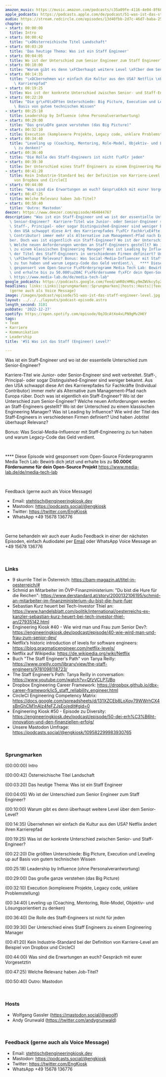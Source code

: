 ```yaml
---
amazon_music: https://music.amazon.com/podcasts/c35a09fe-4116-4e04-8f68-77d61b112e46/episodes/0fe56a3a-b9c0-4200-9406-87cf5a87baa6/engineering-kiosk-51-was-ist-das-staff-engineer-level
apple_podcasts: https://podcasts.apple.com/de/podcast/51-was-ist-das-staff-engineer-level/id1603082924?i=1000591357705
audio: https://stream.redcircle.com/episodes/13d40fbb-2d7c-46d7-baba-25514ecd6dc6/stream.mp3
chapter:
- start: 00:00:00
  title: Intro
- start: 00:00:42
  title: "\xD6sterreichische Titel Landschaft"
- start: 00:03:20
  title: 'Das heutige Thema: Was ist ein Staff Engineer'
- start: 00:04:05
  title: Wo ist der Unterschied zum Senior Engineer zum Staff Engineer?
- start: 00:10:00
  title: "Warum gibt es denn \xFCberhaupt weitere Level \xFCber dem Senior-Level?"
- start: 00:14:35
  title: "\xDCbernehmen wir einfach die Kultur aus den USA? Netflix \xE4ndert ihren\
    \ Karrierepfad"
- start: 00:19:25
  title: Was ist der konkrete Unterschied zwischen Senior- und Staff-Engineer?
- start: 00:22:20
  title: "Die gr\xF6\xDFten Unterschiede: Big Picture, Execution und Leveling up auf\
    \ Basis von gutem technischen Wissen"
- start: 00:25:18
  title: Leadership by Influence (ohne Personalverantwortung)
- start: 00:29:00
  title: "Das gro\xDFe ganze verstehen (das Big Picture)"
- start: 00:32:10
  title: Execution (komplexere Projekte, Legacy code, unklare Problemstellung)
- start: 00:34:40
  title: "Leveling up (Coaching, Mentoring, Role-Model, Objektiv- und L\xF6sungsorientiert\
    \ zu denken)"
- start: 00:36:40
  title: "Die Rolle des Staff-Engineers ist nicht f\xFCr jeden"
- start: 00:39:30
  title: Der Unterschied eines Staff Engineers zu einem Engineering Manager
- start: 00:41:20
  title: Kein Industrie-Standard bei der Definition von Karriere-Level am Beispiel
    von Dropbox und CircleCI
- start: 00:44:00
  title: "Was sind die Erwartungen an euch? Gespr\xE4ch mit eurer Vorgesetztin"
- start: 00:47:25
  title: Welche Relevanz haben Job-Titel?
- start: 00:50:40
  title: 'Outro: Mastodon'
deezer: https://www.deezer.com/episode/464844767
description: "Was ist ein Staff-Engineer und wo ist der essentielle Unterschied zum\
  \ Senior-Engineer?  Karriere-Titel wie Junior- oder Senior-Engineer sind weit verbreitet.\
  \ Staff-, Principal- oder sogar Distinguished-Engineer sind weniger bekannt. Aus\
  \ den USA schwappt diese Art des Karrierepfades f\xFCr Fachkr\xE4fte (Individual\
  \ Contributor) immer mehr als Alternative zum Management-Pfad nach Europa r\xFC\
  ber. Doch was ist eigentlich ein Staff-Engineer? Wo ist der Unterschied zum Senior-Engineer?\
  \ Welche neuen Anforderungen werden an Staff-Engineers gestellt? Wo ist der Unterschied\
  \ zu einem klassischen Engineering Manager? Was ist Leading by Influence? Wie wird\
  \ der Titel des Staff-Engineers in verschiedenen Firmen definiert? Und haben Jobtitel\
  \ \xFCberhaupt Relevanz? Bonus: Was Social-Media-Influencer mit Staff-Engineering\
  \ zu tun haben und warum Legacy-Code das Geld verdient.\_  **** Diese Episode wird\
  \ gesponsert vom Open-Source F\xF6rderprogramm Media Tech Lab: Bewirb dich jetzt\
  \ und erhalte bis zu 50.000\u20AC F\xF6rdersumme f\xFCr dein Open-Source Projekt\
  \ https://www.media-lab.de/de/media-tech-lab"
google_podcasts: https://podcasts.google.com/feed/aHR0cHM6Ly9mZWVkcy5yZWRjaXJjbGUuY29tLzBlY2ZkZmQ3LWZkYTEtNGMzZC05NTE1LTQ3NjcyN2Y5ZGY1ZQ/episode/Yjc0NTM1ODctYTBkYS00OTg5LWJmNzYtM2QyNDg0OGEyYzhh?sa=X&ved=2ahUKEwjaoeXtr5n8AhWDFmIAHeULDX0QkfYCegQIARAF
headlines: links::Links||sprungmarken::Sprungmarken||hosts::Hosts||feedback-gerne-auch-als-voice-message::Feedback
  (gerne auch als Voice Message)
image: /images/podcast/episode/51-was-ist-das-staff-engineer-level.jpg
layout: ../../../layouts/podcast-episode.astro
length_second: 3101
pubDate: '2022-12-27'
spotify: https://open.spotify.com/episode/0qJOcAtXo4xLPN9gMv2H6Y
tags:
- Team
- Karriere
- Kommunikation
- Leadership
title: '#51 Was ist das Staff (Engineer) Level?'

---
```

<p>Was ist ein Staff-Engineer und wo ist der essentielle Unterschied zum Senior-Engineer? </p><p>Karriere-Titel wie Junior- oder Senior-Engineer sind weit verbreitet. Staff-, Principal- oder sogar Distinguished-Engineer sind weniger bekannt. Aus den USA schwappt diese Art des Karrierepfades für Fachkräfte (Individual Contributor) immer mehr als Alternative zum Management-Pfad nach Europa rüber. Doch was ist eigentlich ein Staff-Engineer? Wo ist der Unterschied zum Senior-Engineer? Welche neuen Anforderungen werden an Staff-Engineers gestellt? Wo ist der Unterschied zu einem klassischen Engineering Manager? Was ist Leading by Influence? Wie wird der Titel des Staff-Engineers in verschiedenen Firmen definiert? Und haben Jobtitel überhaupt Relevanz?</p><p>Bonus: Was Social-Media-Influencer mit Staff-Engineering zu tun haben und warum Legacy-Code das Geld verdient. </p><p><br></p><p>**** Diese Episode wird gesponsert vom Open-Source Förderprogramm Media Tech Lab: Bewirb dich jetzt und erhalte bis zu <strong>50.000€ Fördersumme für dein Open-Source Projekt</strong> <a href="https://www.media-lab.de/de/media-tech-lab" rel="nofollow">https://www.media-lab.de/de/media-tech-lab</a></p><p><br></p><p>Feedback (gerne auch als Voice Message)</p><ul><li>Email: <a href="mailto:stehtisch@engineeringkiosk.dev" rel="nofollow">stehtisch@engineeringkiosk.dev</a></li><li>Mastodon: <a href="https://podcasts.social/@engkiosk" rel="nofollow">https://podcasts.social/@engkiosk</a></li><li>Twitter: <a href="https://twitter.com/EngKiosk" rel="nofollow">https://twitter.com/EngKiosk</a></li><li>WhatsApp +49 15678 136776</li></ul><p><br></p><p>Gerne behandeln wir auch euer Audio Feedback in einer der nächsten Episoden, einfach Audiodatei per <a href="https://engineeringkiosk.dev/kontakt/">Email</a> oder WhatsApp Voice Message an +49 15678 136776</p><p><br></p><h3 id="links">Links</h3><ul><li>9 skurrile Titel in Österreich: <a href="https://bam-magazin.at/titel-in-oesterreich/" rel="nofollow">https://bam-magazin.at/titel-in-oesterreich/#</a></li><li>Schmid an Mitarbeiter im ÖVP-Finanzministerium: &#34;Du bist die Hure für die Reichen&#34;: <a href="https://www.derstandard.at/story/2000132106195/schmid-an-mitarbeiter-im-finanzministerium-du-bist-die-hure-fuer" rel="nofollow">https://www.derstandard.at/story/2000132106195/schmid-an-mitarbeiter-im-finanzministerium-du-bist-die-hure-fuer</a></li><li>Sebastian Kurz heuert bei Tech-Investor Thiel an: <a href="https://www.handelsblatt.com/politik/international/oesterreichs-ex-kanzler-sebastian-kurz-heuert-bei-tech-investor-thiel-an/27935142.html" rel="nofollow">https://www.handelsblatt.com/politik/international/oesterreichs-ex-kanzler-sebastian-kurz-heuert-bei-tech-investor-thiel-an/27935142.html</a></li><li>Engineering Kiosk #40 - Wie wird man und Frau zum Senior Dev?: <a href="https://engineeringkiosk.dev/podcast/episode/40-wie-wird-man-und-frau-zum-senior-dev/">https://engineeringkiosk.dev/podcast/episode/40-wie-wird-man-und-frau-zum-senior-dev/</a></li><li>Netflix’s historic introduction of levels for software engineers: <a href="https://blog.pragmaticengineer.com/netflix-levels/" rel="nofollow">https://blog.pragmaticengineer.com/netflix-levels/</a></li><li>Netflix auf Wikipedia: <a href="https://de.wikipedia.org/wiki/Netflix" rel="nofollow">https://de.wikipedia.org/wiki/Netflix</a></li><li>Buch &#34;The Staff Engineer&#39;s Path&#34; von Tanya Reilly: <a href="https://www.oreilly.com/library/view/the-staff-engineers/9781098118723/" rel="nofollow">https://www.oreilly.com/library/view/the-staff-engineers/9781098118723/</a></li><li>The Staff Engineer’s Path: Tanya Reilly in conversation: <a href="https://www.youtube.com/watch?v=QfzVCLP7JBo" rel="nofollow">https://www.youtube.com/watch?v=QfzVCLP7JBo</a></li><li>Dropbox Engineering Career Framework: <a href="https://dropbox.github.io/dbx-career-framework/ic5_staff_reliability_engineer.html" rel="nofollow">https://dropbox.github.io/dbx-career-framework/ic5_staff_reliability_engineer.html</a></li><li>CircleCI Engineering Competency Matrix: <a href="https://docs.google.com/spreadsheets/d/131XZCEb8LoXqy79WWrhCX4sBnGhCM1nAIz4feFZJsEo/edit#gid=0" rel="nofollow">https://docs.google.com/spreadsheets/d/131XZCEb8LoXqy79WWrhCX4sBnGhCM1nAIz4feFZJsEo/edit#gid=0</a></li><li>Engineering Kiosk #50 - Episode zu Diversity: <a href="https://engineeringkiosk.dev/podcast/episode/50-dei-erh%C3%B6ht-innovation-und-den-finanziellen-erfolg/">https://engineeringkiosk.dev/podcast/episode/50-dei-erh%C3%B6ht-innovation-und-den-finanziellen-erfolg/</a></li><li>Unsere Mastodon Umfrage: <a href="https://podcasts.social/@engkiosk/109582299983930765" rel="nofollow">https://podcasts.social/@engkiosk/109582299983930765</a></li></ul><p><br></p><h3 id="sprungmarken">Sprungmarken</h3><p>(00:00:00) Intro</p><p>(00:00:42) Österreichische Titel Landschaft</p><p>(00:03:20) Das heutige Thema: Was ist ein Staff Engineer</p><p>(00:04:05) Wo ist der Unterschied zum Senior Engineer zum Staff Engineer?</p><p>(00:10:00) Warum gibt es denn überhaupt weitere Level über dem Senior-Level?</p><p>(00:14:35) Übernehmen wir einfach die Kultur aus den USA? Netflix ändert ihren Karrierepfad</p><p>(00:19:25) Was ist der konkrete Unterschied zwischen Senior- und Staff-Engineer?</p><p>(00:22:20) Die größten Unterschiede: Big Picture, Execution und Leveling up auf Basis von gutem technischen Wissen</p><p>(00:25:18) Leadership by Influence (ohne Personalverantwortung)</p><p>(00:29:00) Das große ganze verstehen (das Big Picture)</p><p>(00:32:10) Execution (komplexere Projekte, Legacy code, unklare Problemstellung)</p><p>(00:34:40) Leveling up (Coaching, Mentoring, Role-Model, Objektiv- und Lösungsorientiert zu denken)</p><p>(00:36:40) Die Rolle des Staff-Engineers ist nicht für jeden</p><p>(00:39:30) Der Unterschied eines Staff Engineers zu einem Engineering Manager</p><p>(00:41:20) Kein Industrie-Standard bei der Definition von Karriere-Level am Beispiel von Dropbox und CircleCI</p><p>(00:44:00) Was sind die Erwartungen an euch? Gespräch mit eurer Vorgesetztin</p><p>(00:47:25) Welche Relevanz haben Job-Titel?</p><p>(00:50:40) Outro: Mastodon</p><p><br></p><h3 id="hosts">Hosts</h3><ul><li>Wolfgang Gassler (<a href="https://mastodon.social/@woolf" rel="nofollow">https://mastodon.social/@woolf</a>)</li><li>Andy Grunwald (<a href="https://twitter.com/andygrunwald" rel="nofollow">https://twitter.com/andygrunwald</a>)</li></ul><p><br></p><h3 id="feedback-gerne-auch-als-voice-message">Feedback (gerne auch als Voice Message)</h3><ul><li>Email: <a href="mailto:stehtisch@engineeringkiosk.dev" rel="nofollow">stehtisch@engineeringkiosk.dev</a></li><li>Mastodon: <a href="https://podcasts.social/@engkiosk" rel="nofollow">https://podcasts.social/@engkiosk</a></li><li>Twitter: <a href="https://twitter.com/EngKiosk" rel="nofollow">https://twitter.com/EngKiosk</a></li><li>WhatsApp +49 15678 136776</li></ul>
